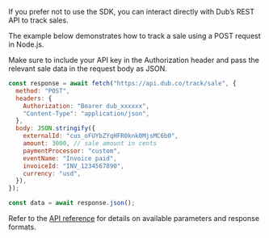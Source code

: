 If you prefer not to use the SDK, you can interact directly with Dub’s REST API to track sales.

The example below demonstrates how to track a sale using a POST request in Node.js.

Make sure to include your API key in the Authorization header and pass the relevant sale data in the request body as JSON.

```javascript
const response = await fetch("https://api.dub.co/track/sale", {
  method: "POST",
  headers: {
    Authorization: "Bearer dub_xxxxxx",
    "Content-Type": "application/json",
  },
  body: JSON.stringify({
    externalId: "cus_oFUYbZYqHFR0knk0MjsMC6b0",
    amount: 3000, // sale amount in cents
    paymentProcessor: "custom",
    eventName: "Invoice paid",
    invoiceId: "INV_1234567890",
    currency: "usd",
  }),
});

const data = await response.json();
```

Refer to the [API reference](https://dub.co/docs/api-reference/endpoint/track-sale) for details on available parameters and response formats.
